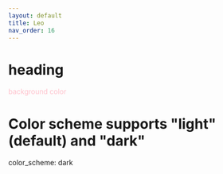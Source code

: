 ```yaml
---
layout: default
title: Leo
nav_order: 16
---
```


# heading

<span style="color:pink">background color </span>


# Color scheme supports "light" (default) and "dark"
color_scheme: dark

<script> const toggleDarkMode = document.querySelector('.js-toggle-dark-mode'); jtd.addEvent(toggleDarkMode, 'click', function(){ if (jtd.getTheme() === 'dark') { jtd.setTheme('light'); toggleDarkMode.textContent = 'Preview dark color scheme'; } else { jtd.setTheme('dark'); toggleDarkMode.textContent = 'Return to the light side'; } }); </script>
